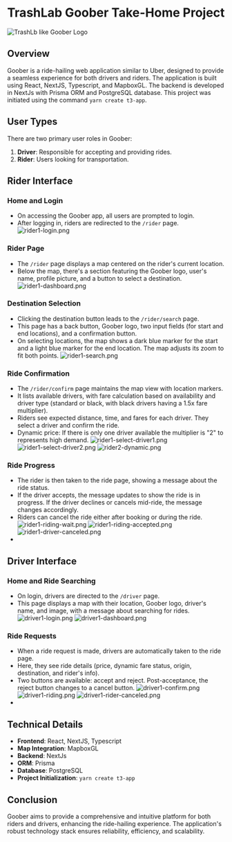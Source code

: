 
# TrashLab Goober Take-Home Project
![TrashLb like Goober Logo](https://github.com/andreantunesvieira/trashlab-goober/blob/main/public/Goober-logo.png?raw=true)


## Overview

Goober is a ride-hailing web application similar to Uber, designed to provide a seamless experience for both drivers and riders. 
The application is built using React, NextJS, Typescript, and MapboxGL. 
The backend is developed in NextJs with Prisma ORM and PostgreSQL database. 
This project was initiated using the command `yarn create t3-app`.

## User Types

There are two primary user roles in Goober:

1. **Driver**: Responsible for accepting and providing rides.
2. **Rider**: Users looking for transportation.

## Rider Interface

### Home and Login
- On accessing the Goober app, all users are prompted to login.
- After logging in, riders are redirected to the `/rider` page.
![rider1-login.png](public%2Fprints%2Frider1-login.png)

### Rider Page
- The `/rider` page displays a map centered on the rider's current location.
- Below the map, there's a section featuring the Goober logo, user's name, profile picture, and a button to select a destination.
![rider1-dashboard.png](public%2Fprints%2Frider1-dashboard.png)

### Destination Selection
- Clicking the destination button leads to the `/rider/search` page.
- This page has a back button, Goober logo, two input fields (for start and end locations), and a confirmation button.
- On selecting locations, the map shows a dark blue marker for the start and a light blue marker for the end location. The map adjusts its zoom to fit both points.
![rider1-search.png](public%2Fprints%2Frider1-search.png)

### Ride Confirmation
- The `/rider/confirm` page maintains the map view with location markers.
- It lists available drivers, with fare calculation based on availability and driver type (standard or black, with black drivers having a 1.5x fare multiplier).
- Riders see expected distance, time, and fares for each driver. They select a driver and confirm the ride.
- Dynamic price: If there is only one driver available the multiplier is "2" to represents high demand.
![rider1-select-driver1.png](public%2Fprints%2Frider1-select-driver1.png)
![rider1-select-driver2.png](public%2Fprints%2Frider1-select-driver2.png)
![rider2-dynamic.png](public%2Fprints%2Frider2-dynamic.png)

### Ride Progress
- The rider is then taken to the ride page, showing a message about the ride status.
- If the driver accepts, the message updates to show the ride is in progress. If the driver declines or cancels mid-ride, the message changes accordingly.
- Riders can cancel the ride either after booking or during the ride.
![rider1-riding-wait.png](public%2Fprints%2Frider1-riding-wait.png)
![rider1-riding-accepted.png](public%2Fprints%2Frider1-riding-accepted.png)
![rider1-driver-canceled.png](public%2Fprints%2Frider1-driver-canceled.png)
- 
## Driver Interface

### Home and Ride Searching
- On login, drivers are directed to the `/driver` page.
- This page displays a map with their location, Goober logo, driver's name, and image, with a message about searching for rides.
![driver1-login.png](public%2Fprints%2Fdriver1-login.png)
![driver1-dashboard.png](public%2Fprints%2Fdriver1-dashboard.png)

### Ride Requests
- When a ride request is made, drivers are automatically taken to the ride page.
- Here, they see ride details (price, dynamic fare status, origin, destination, and rider's info).
- Two buttons are available: accept and reject. Post-acceptance, the reject button changes to a cancel button.
![driver1-confirm.png](public%2Fprints%2Fdriver1-confirm.png)
![driver1-riding.png](public%2Fprints%2Fdriver1-riding.png)
![driver1-rider-canceled.png](public%2Fprints%2Fdriver1-rider-canceled.png)
- 
## Technical Details

- **Frontend**: React, NextJS, Typescript
- **Map Integration**: MapboxGL
- **Backend**: NextJs
- **ORM**: Prisma
- **Database**: PostgreSQL
- **Project Initialization**: `yarn create t3-app`

## Conclusion

Goober aims to provide a comprehensive and intuitive platform for both riders and drivers, enhancing the ride-hailing experience. The application's robust technology stack ensures reliability, efficiency, and scalability.

